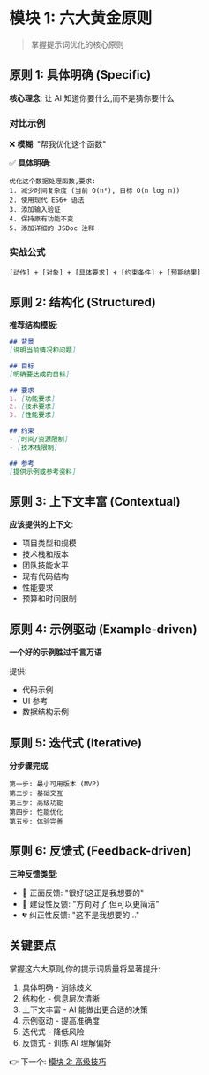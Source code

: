 # 模块 1: 六大黄金原则

> 掌握提示词优化的核心原则

## 原则 1: 具体明确 (Specific)

**核心理念**: 让 AI 知道你要什么,而不是猜你要什么

### 对比示例

❌ **模糊**: "帮我优化这个函数"

✅ **具体明确**:
```
优化这个数据处理函数,要求:
1. 减少时间复杂度 (当前 O(n²), 目标 O(n log n))
2. 使用现代 ES6+ 语法
3. 添加输入验证
4. 保持原有功能不变
5. 添加详细的 JSDoc 注释
```

### 实战公式

```
[动作] + [对象] + [具体要求] + [约束条件] + [预期结果]
```

## 原则 2: 结构化 (Structured)

**推荐结构模板**:
```markdown
## 背景
[说明当前情况和问题]

## 目标
[明确要达成的目标]

## 要求
1. [功能要求]
2. [技术要求]
3. [性能要求]

## 约束
- [时间/资源限制]
- [技术栈限制]

## 参考
[提供示例或参考资料]
```

## 原则 3: 上下文丰富 (Contextual)

**应该提供的上下文**:
- 项目类型和规模
- 技术栈和版本
- 团队技能水平
- 现有代码结构
- 性能要求
- 预算和时间限制

## 原则 4: 示例驱动 (Example-driven)

**一个好的示例胜过千言万语**

提供:
- 代码示例
- UI 参考
- 数据结构示例

## 原则 5: 迭代式 (Iterative)

**分步骤完成**:
```
第一步: 最小可用版本 (MVP)
第二步: 基础交互
第三步: 高级功能
第四步: 性能优化
第五步: 体验完善
```

## 原则 6: 反馈式 (Feedback-driven)

**三种反馈类型**:
- 💚 正面反馈: "很好!这正是我想要的"
- 💛 建设性反馈: "方向对了,但可以更简洁"
- 💔 纠正性反馈: "这不是我想要的..."

## 关键要点

掌握这六大原则,你的提示词质量将显著提升:
1. 具体明确 - 消除歧义
2. 结构化 - 信息层次清晰
3. 上下文丰富 - AI 能做出更合适的决策
4. 示例驱动 - 提高准确度
5. 迭代式 - 降低风险
6. 反馈式 - 训练 AI 理解偏好

👉 下一个: [模块 2: 高级技巧](./02-高级技巧.md)
